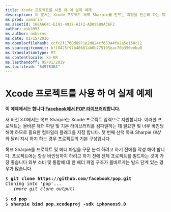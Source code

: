 ```yaml
---
title: Xcode 프로젝트를 사용 하 여 실제 예제
description: 이 문서는 Xcode 프로젝트 목표 Sharpie를 만드는 과정을 단순화 하는 직접 입력으로 사용 하는 방법에 설명 합니다 C# Objective-c 코드에 대 한 바인딩을 합니다.
ms.prod: xamarin
ms.assetid: 168AA64C-E181-4937-A1F2-AD095B9A36F2
author: asb3993
ms.author: amburns
ms.date: 01/15/2016
ms.openlocfilehash: ccfc2f1760d8971e2d824cf65344fa2a5e158c12
ms.sourcegitcommit: bf18425f97b48661ab6b775195eac76b356eeba0
ms.translationtype: MT
ms.contentlocale: ko-KR
ms.lasthandoff: 05/01/2019
ms.locfileid: "64978363"
---
```

# <a name="real-world-example-using-an-xcode-project"></a>Xcode 프로젝트를 사용 하 여 실제 예제

**이 예제에서는 합니다 [Facebook에서 POP 라이브러리](https://github.com/facebook/pop)합니다.**

새 버전 3.0에서는 목표 Sharpie는 Xcode 프로젝트 입력으로 지원합니다. 이러한 프로젝트는 올바른 헤더 파일 및 기본 라이브러리를 컴파일하는 데 필요한 및 너무 바인딩해야 하므로 필요한 컴파일러 플래그를 지정 합니다. 첫 번째 선택 목표 Sharpie _대상_ 와 달리 지시 하지 하는 경우 프로젝트의 기본 구성입니다.

목표 Sharpie를 프로젝트 및 헤더 파일을 구문 분석 하려고 하기 전에를 작성 해야 합니다. 프로젝트에는 항상 바인딩하지 하려고 하기 전에 전체 프로젝트를 빌드하는 것이 가장 좋습니다 외부 소비 및 통합에 대 한 헤더 파일 구조가 올바르게는 빌드 단계 있는 경우가 많습니다.

<pre>$ <b>git clone https://github.com/facebook/pop.git</b>
Cloning into 'pop'...
   <em>(more git clone output)</em>

$ <b>cd pop</b>
$ <b>sharpie bind pop.xcodeproj -sdk iphoneos9.0</b></pre>

